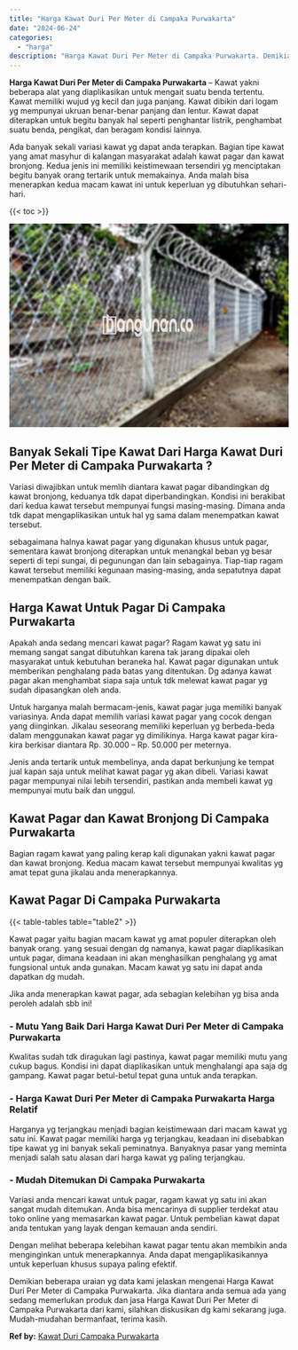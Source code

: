 ```yaml
---
title: "Harga Kawat Duri Per Meter di Campaka Purwakarta"
date: "2024-06-24"
categories: 
  - "harga"
description: "Harga Kawat Duri Per Meter di Campaka Purwakarta. Demikian beberapa uraian yg data kami jelaskan mengenai Harga Kawat Duri Per Meter di Campaka Purwakarta. J..."
---
```


**Harga Kawat Duri Per Meter di Campaka Purwakarta** – Kawat yakni beberapa alat yang diaplikasikan untuk mengait suatu benda tertentu. Kawat memiliki wujud yg kecil dan juga panjang. Kawat dibikin dari logam yg mempunyai ukruan benar-benar panjang dan lentur. Kawat dapat diterapkan untuk begitu banyak hal seperti penghantar listrik, penghambat suatu benda, pengikat, dan beragam kondisi lainnya.

Ada banyak sekali variasi kawat yg dapat anda terapkan. Bagian tipe kawat yang amat masyhur di kalangan masyarakat adalah kawat pagar dan kawat bronjong. Kedua jenis ini memiliki keistimewaan tersendiri yg menciptakan begitu banyak orang tertarik untuk memakainya. Anda malah bisa menerapkan kedua macam kawat ini untuk keperluan yg dibutuhkan sehari-hari.

{{< toc >}}

![Harga Kawat Duri Per Meter di Campaka Purwakarta](/images/jual-kawat-murah33.png)

## Banyak Sekali Tipe Kawat Dari Harga Kawat Duri Per Meter di Campaka Purwakarta ?

Variasi diwajibkan untuk memlih diantara kawat pagar dibandingkan dg kawat bronjong, keduanya tdk dapat diperbandingkan. Kondisi ini berakibat dari kedua kawat tersebut mempunyai fungsi masing-masing. Dimana anda tdk dapat mengaplikasikan untuk hal yg sama dalam menempatkan kawat tersebut.

sebagaimana halnya kawat pagar yang digunakan khusus untuk pagar, sementara kawat bronjong diterapkan untuk menangkal beban yg besar seperti di tepi sungai, di pegunungan dan lain sebagainya. Tiap-tiap ragam kawat tersebut memiliki kegunaan masing-masing, anda sepatutnya dapat menempatkan dengan baik.

## Harga Kawat Untuk Pagar Di Campaka Purwakarta

Apakah anda sedang mencari kawat pagar? Ragam kawat yg satu ini memang sangat sangat dibutuhkan karena tak jarang dipakai oleh masyarakat untuk kebutuhan beraneka hal. Kawat pagar digunakan untuk memberikan penghalang pada batas yang ditentukan. Dg adanya kawat pagar akan menghambat siapa saja untuk tdk melewat kawat pagar yg sudah dipasangkan oleh anda.

Untuk harganya malah bermacam-jenis, kawat pagar juga memiliki banyak variasinya. Anda dapat memilih variasi kawat pagar yang cocok dengan yang diinginkan. Jikalau seseorang memiliki keperluan yg berbeda-beda dalam menggunakan kawat pagar yg dimilikinya. Harga kawat pagar kira-kira berkisar diantara Rp. 30.000 – Rp. 50.000 per meternya.

Jenis anda tertarik untuk membelinya, anda dapat berkunjung ke tempat jual kapan saja untuk melihat kawat pagar yg akan dibeli. Variasi kawat pagar mempunyai nilai lebih tersendiri, pastikan anda membeli kawat yg mempunyai mutu baik dan unggul.

## Kawat Pagar dan Kawat Bronjong Di Campaka Purwakarta

Bagian ragam kawat yang paling kerap kali digunakan yakni kawat pagar dan kawat bronjong. Kedua macam kawat tersebut mempunyai kwalitas yg amat tepat guna jikalau anda menerapkannya.

## Kawat Pagar Di Campaka Purwakarta

{{< table-tables table="table2" >}}

Kawat pagar yaitu bagian macam kawat yg amat populer diterapkan oleh banyak orang. yang sesuai dengan dg namanya, kawat pagar diaplikasikan untuk pagar, dimana keadaan ini akan menghasilkan penghalang yg amat fungsional untuk anda gunakan. Macam kawat yg satu ini dapat anda dapatkan dg mudah.

Jika anda menerapkan kawat pagar, ada sebagian kelebihan yg bisa anda peroleh adalah sbb ini!

### \- Mutu Yang Baik Dari Harga Kawat Duri Per Meter di Campaka Purwakarta

Kwalitas sudah tdk diragukan lagi pastinya, kawat pagar memiliki mutu yang cukup bagus. Kondisi ini dapat diaplikasikan untuk menghalangi apa saja dg gampang. Kawat pagar betul-betul tepat guna untuk anda terapkan.

### \- Harga Kawat Duri Per Meter di Campaka Purwakarta Harga Relatif

Harganya yg terjangkau menjadi bagian keistimewaan dari macam kawat yg satu ini. Kawat pagar memiliki harga yg terjangkau, keadaan ini disebabkan tipe kawat yg ini banyak sekali peminatnya. Banyaknya pasar yang meminta menjadi salah satu alasan dari harga kawat yg paling terjangkau.

### \- Mudah Ditemukan Di Campaka Purwakarta

Variasi anda mencari kawat untuk pagar, ragam kawat yg satu ini akan sangat mudah ditemukan. Anda bisa mencarinya di supplier terdekat atau toko online yang memasarkan kawat pagar. Untuk pembelian kawat dapat anda tentukan yang layak dengan kemauan anda sendiri.

Dengan melihat beberapa kelebihan kawat pagar tentu akan membikin anda menginginkan untuk menerapkannya. Anda dapat mengaplikasikannya untuk keperluan khusus supaya paling efektif.

Demikian beberapa uraian yg data kami jelaskan mengenai Harga Kawat Duri Per Meter di Campaka Purwakarta. Jika diantara anda semua ada yang sedang memerlukan produk dan jasa Harga Kawat Duri Per Meter di Campaka Purwakarta dari kami, silahkan diskusikan dg kami sekarang juga. Mudah-mudahan bermanfaat, terima kasih.

**Ref by:** [Kawat Duri Campaka Purwakarta](https://id.wikipedia.org/wiki/Kawat)
